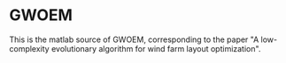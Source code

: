 # GWOEM
This is the matlab source of GWOEM, corresponding to the paper "A low-complexity evolutionary algorithm for wind farm layout optimization".
